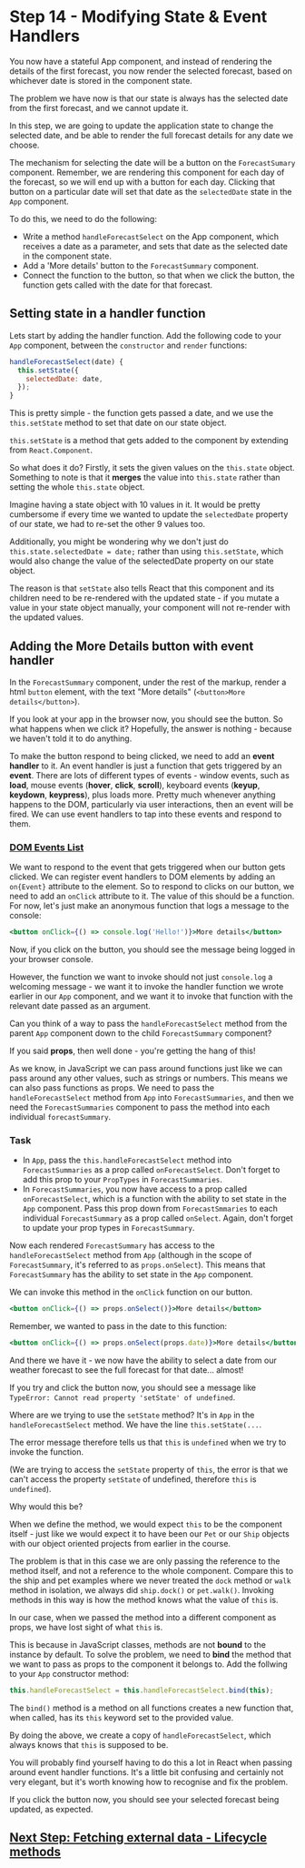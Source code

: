 # Step 14 - Modifying State & Event Handlers

You now have a stateful App component, and instead of rendering the details of the first forecast, you now render the selected forecast, based on whichever date is stored in the component state.

The problem we have now is that our state is always has the selected date from the first forecast, and we cannot update it.

In this step, we are going to update the application state to change the selected date, and be able to render the full forecast details for any date we choose.

The mechanism for selecting the date will be a button on the `ForecastSumary` component. Remember, we are rendering this component for each day of the forecast, so we will end up with a button for each day. Clicking that button on a particular date will set that date as the `selectedDate` state in the `App` component.

To do this, we need to do the following:

- Write a method `handleForecastSelect` on the App component, which receives a date as a parameter, and sets that date as the selected date in the component state.
- Add a 'More details' button to the `ForecastSummary` component.
- Connect the function to the button, so that when we click the button, the function gets called with the date for that forecast.

## Setting state in a handler function

Lets start by adding the handler function. Add the following code to your `App` component, between the `constructor` and `render` functions:

```js
handleForecastSelect(date) {
  this.setState({
    selectedDate: date,
  });
}
```
This is pretty simple - the function gets passed a date, and we use the `this.setState` method to set that date on our state object.

`this.setState` is a method that gets added to the component by extending from `React.Component`.

So what does it do?
Firstly, it sets the given values on the `this.state` object. Something to note is that it **merges** the value into `this.state` rather than setting the whole `this.state` object.

Imagine having a state object with 10 values in it. It would be pretty cumbersome if every time we wanted to update the `selectedDate` property of our state, we had to re-set the other 9 values too.

Additionally, you might be wondering why we don't just do `this.state.selectedDate = date;` rather than using `this.setState`, which would also change the value of the selectedDate property on our state object.

The reason is that `setState` also tells React that this component and its children need to be re-rendered with the updated state - if you mutate a value in your state object manually, your component will not re-render with the updated values.

## Adding the More Details button with event handler

In the `ForecastSummary` component, under the rest of the markup, render a html `button` element, with the text "More details" (`<button>More details</button>`).

If you look at your app in the browser now, you should see the button. So what happens when we click it? Hopefully, the answer is nothing - because we haven't told it to do anything.

To make the button respond to being clicked, we need to add an **event handler** to it. An event handler is just a function that gets triggered by an **event**. There are lots of different types of events - window events, such as **load**, mouse events (**hover**, **click**, **scroll**), keyboard events (**keyup**, **keydown**, **keypress**), plus loads more. Pretty much whenever anything happens to the DOM, particularly via user interactions, then an event will be fired. We can use event handlers to tap into these events and respond to them.

### [DOM Events List](https://www.w3schools.com/tags/ref_eventattributes.asp)

We want to respond to the event that gets triggered when our button gets clicked. We can register event handlers to DOM elements by adding an `on{Event}` attribute to the element. So to respond to clicks on our button, we need to add an `onClick` attribute to it. The value of this should be a function. For now, let's just make an anonymous function that logs a message to the console:

```jsx
<button onClick={() => console.log('Hello!')}>More details</button>
```

Now, if you click on the button, you should see the message being logged in your browser console.

However, the function we want to invoke should not just `console.log` a welcoming message - we want it to invoke the handler function we wrote earlier in our `App` component, and we want it to invoke that function with the relevant date passed as an argument.

Can you think of a way to pass the `handleForecastSelect` method from the parent `App` component down to the child `ForecastSummary` component?

If you said **props**, then well done - you're getting the hang of this!

As we know, in JavaScript we can pass around functions just like we can pass around any other values, such as strings or numbers. This means we can also pass functions as props. We need to pass the `handleForecastSelect` method from `App` into `ForecastSummaries`, and then we need the `ForecastSummaries` component to pass the method into each individual `forecastSummary`.

### Task
- In `App`, pass the `this.handleForecastSelect` method into `ForecastSummaries` as a prop called `onForecastSelect`. Don't forget to add this prop to your `PropTypes` in `ForecastSummaries`.
- In `ForecastSummaries`, you now have access to a prop called `onForecastSelect`, which is a function with the ability to set state in the `App` component. Pass this prop down from `ForecastSmmaries` to each individual `ForecastSummary` as a prop called `onSelect`. Again, don't forget to update your prop types in `ForecastSummary`.

Now each rendered `ForecastSummary` has access to the `handleForecastSelect` method from `App` (although in the scope of `ForecastSummary`, it's referred to as `props.onSelect`). This means that `ForecastSummary` has the ability to set state in the `App` component.

We can invoke this method in the `onClick` function on our button.

```jsx
<button onClick={() => props.onSelect()}>More details</button>
```

Remember, we wanted to pass in the date to this function:

```jsx
<button onClick={() => props.onSelect(props.date)}>More details</button>
```

And there we have it - we now have the ability to select a date from our weather forecast to see the full forecast for that date... almost!

If you try and click the button now, you should see a message like `TypeError: Cannot read property 'setState' of undefined`.

Where are we trying to use the `setState` method? It's in `App` in the `handleForecastSelect` method. We have the line `this.setState(...`.

The error message therefore tells us that `this` is `undefined` when we try to invoke the function.

(We are trying to access the `setState` property of `this`, the error is that we can't access the property `setState` of undefined, therefore `this` is `undefined`).

Why would this be?

When we define the method, we would expect `this` to be the component itself - just like we would expect it to have been our `Pet` or our `Ship` objects with our object oriented projects from earlier in the course.

The problem is that in this case we are only passing the reference to the method itself, and not a reference to the whole component. Compare this to the ship and pet examples where we never treated the `dock` method or `walk` method in isolation, we always did `ship.dock()` or `pet.walk()`. Invoking methods in this way is how the method knows what the value of `this` is.

In our case, when we passed the method into a different component as props, we have lost sight of what `this` is.

This is because in JavaScript classes, methods are not **bound** to the instance by default. To solve the problem, we need to **bind** the method that we want to pass as props to the component it belongs to. Add the follwing to your `App` constructor method:

```js
this.handleForecastSelect = this.handleForecastSelect.bind(this);
```

The `bind()` method is a method on all functions creates a new function that, when called, has its `this` keyword set to the provided value.

By doing the above, we create a copy of `handleForecastSelect`, which always knows that `this` is supposed to be.

You will probably find yourself having to do this a lot in React when passing around event handler functions. It's a little bit confusing and certainly not very elegant, but it's worth knowing how to recognise and fix the problem.

If you click the button now, you should see your selected forecast being updated, as expected.

## [Next Step: Fetching external data - Lifecycle methods](step-15.md)
